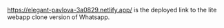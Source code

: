 https://elegant-pavlova-3a0829.netlify.app/ is the deployed link to the lite webapp clone version of Whatsapp.
